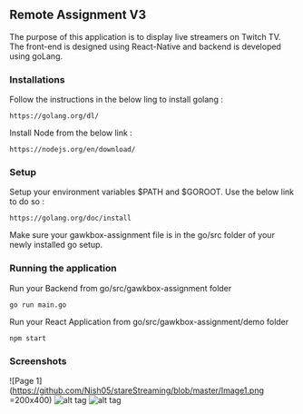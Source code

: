 ## Remote Assignment V3
The purpose of this application is to display live streamers on Twitch TV. The front-end is designed using React-Native and backend is developed using goLang.
### Installations
Follow the instructions in the below ling to install golang :
```
https://golang.org/dl/
```
Install Node from the below link :
```
https://nodejs.org/en/download/
```
### Setup
Setup your environment variables $PATH and $GOROOT. Use the below link to do so :
```
https://golang.org/doc/install
```
Make sure your gawkbox-assignment file is in the go/src folder of your newly installed go setup.

### Running the application
Run your Backend from go/src/gawkbox-assignment folder
```
go run main.go
```
Run your React Application from go/src/gawkbox-assignment/demo folder
```
npm start
```
### Screenshots
![Page 1](https://github.com/Nish05/stareStreaming/blob/master/Image1.png =200x400)
![alt tag](/Users/Nish/go/src/gawkbox-assignment/Image2.png "Activity 2")
![alt tag](/Users/Nish/go/src/gawkbox-assignment/Image3.png "Activity 3")

